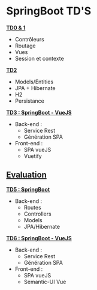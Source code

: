 SpringBoot TD'S
=================


**[TD0 & 1](https://github.com/McFlyOL/springboot-tds/tree/td1)**

* Contrôleurs
* Routage
* Vues
* Session et contexte

**[TD2](https://github.com/McFlyOL/springboot-tds/tree/td2)**

* Models/Entities
* JPA + Hibernate
* H2
* Persistance
 
**[TD3 : SpringBoot - VueJS](https://github.com/McFlyOL/springboot-tds/tree/td3)**

* Back-end :
  * Service Rest
  * Génération SPA
* Front-end :
  * SPA vueJS
  * Vuetify
  
 **[Evaluation](https://github.com/McFlyOL/springboot-tds/tree/evaluation)**
 -----------------
 
 **[TD5 : SpringBoot](https://github.com/McFlyOL/springboot-tds/tree/evaluation)**

 * Back-end :
   * Routes
   * Controllers
   * Models
   * JPA/Hibernate
 
 **[TD6 : SpringBoot - VueJS](https://github.com/McFlyOL/springboot-tds/tree/evaluation)**

 * Back-end :
   * Service Rest
   * Génération SPA
 * Front-end :
   * SPA vueJS
   * Semantic-UI Vue

